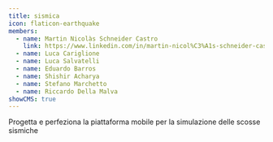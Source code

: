 ```yaml
---
title: sismica
icon: flaticon-earthquake
members:
  - name: Martin Nicolàs Schneider Castro
    link: https://www.linkedin.com/in/martin-nicol%C3%A1s-schneider-castro-731948216
  - name: Luca Cariglione
  - name: Luca Salvatelli
  - name: Eduardo Barros
  - name: Shishir Acharya
  - name: Stefano Marchetto
  - name: Riccardo Della Malva
showCMS: true
---
```


Progetta e perfeziona la piattaforma mobile per la simulazione delle scosse sismiche
